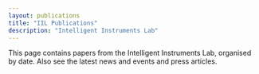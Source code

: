 ```yaml
---
layout: publications
title: "IIL Publications"
description: "Intelligent Instruments Lab"
---
```


This page contains papers from the Intelligent Instruments Lab, organised by date. 
Also see the latest news and events and press articles.

